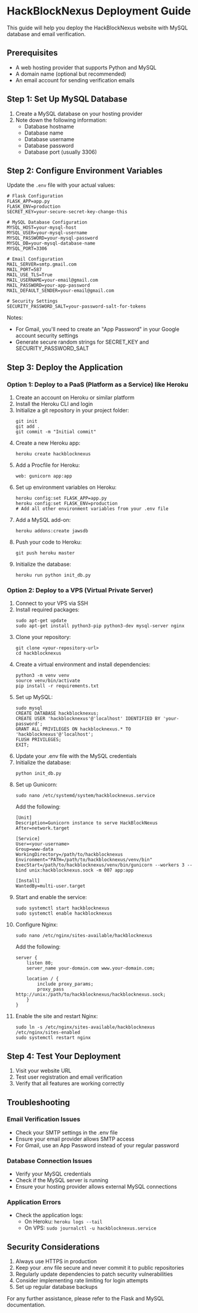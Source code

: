 # HackBlockNexus Deployment Guide

This guide will help you deploy the HackBlockNexus website with MySQL database and email verification.

## Prerequisites

- A web hosting provider that supports Python and MySQL
- A domain name (optional but recommended)
- An email account for sending verification emails

## Step 1: Set Up MySQL Database

1. Create a MySQL database on your hosting provider
2. Note down the following information:
   - Database hostname
   - Database name
   - Database username
   - Database password
   - Database port (usually 3306)

## Step 2: Configure Environment Variables

Update the `.env` file with your actual values:

```
# Flask Configuration
FLASK_APP=app.py
FLASK_ENV=production
SECRET_KEY=your-secure-secret-key-change-this

# MySQL Database Configuration
MYSQL_HOST=your-mysql-host
MYSQL_USER=your-mysql-username
MYSQL_PASSWORD=your-mysql-password
MYSQL_DB=your-mysql-database-name
MYSQL_PORT=3306

# Email Configuration
MAIL_SERVER=smtp.gmail.com
MAIL_PORT=587
MAIL_USE_TLS=True
MAIL_USERNAME=your-email@gmail.com
MAIL_PASSWORD=your-app-password
MAIL_DEFAULT_SENDER=your-email@gmail.com

# Security Settings
SECURITY_PASSWORD_SALT=your-password-salt-for-tokens
```

Notes:
- For Gmail, you'll need to create an "App Password" in your Google account security settings
- Generate secure random strings for SECRET_KEY and SECURITY_PASSWORD_SALT

## Step 3: Deploy the Application

### Option 1: Deploy to a PaaS (Platform as a Service) like Heroku

1. Create an account on Heroku or similar platform
2. Install the Heroku CLI and login
3. Initialize a git repository in your project folder:
   ```
   git init
   git add .
   git commit -m "Initial commit"
   ```
4. Create a new Heroku app:
   ```
   heroku create hackblocknexus
   ```
5. Add a Procfile for Heroku:
   ```
   web: gunicorn app:app
   ```
6. Set up environment variables on Heroku:
   ```
   heroku config:set FLASK_APP=app.py
   heroku config:set FLASK_ENV=production
   # Add all other environment variables from your .env file
   ```
7. Add a MySQL add-on:
   ```
   heroku addons:create jawsdb
   ```
8. Push your code to Heroku:
   ```
   git push heroku master
   ```
9. Initialize the database:
   ```
   heroku run python init_db.py
   ```

### Option 2: Deploy to a VPS (Virtual Private Server)

1. Connect to your VPS via SSH
2. Install required packages:
   ```
   sudo apt-get update
   sudo apt-get install python3-pip python3-dev mysql-server nginx
   ```
3. Clone your repository:
   ```
   git clone <your-repository-url>
   cd hackblocknexus
   ```
4. Create a virtual environment and install dependencies:
   ```
   python3 -m venv venv
   source venv/bin/activate
   pip install -r requirements.txt
   ```
5. Set up MySQL:
   ```
   sudo mysql
   CREATE DATABASE hackblocknexus;
   CREATE USER 'hackblocknexus'@'localhost' IDENTIFIED BY 'your-password';
   GRANT ALL PRIVILEGES ON hackblocknexus.* TO 'hackblocknexus'@'localhost';
   FLUSH PRIVILEGES;
   EXIT;
   ```
6. Update your .env file with the MySQL credentials
7. Initialize the database:
   ```
   python init_db.py
   ```
8. Set up Gunicorn:
   ```
   sudo nano /etc/systemd/system/hackblocknexus.service
   ```
   Add the following:
   ```
   [Unit]
   Description=Gunicorn instance to serve HackBlockNexus
   After=network.target

   [Service]
   User=<your-username>
   Group=www-data
   WorkingDirectory=/path/to/hackblocknexus
   Environment="PATH=/path/to/hackblocknexus/venv/bin"
   ExecStart=/path/to/hackblocknexus/venv/bin/gunicorn --workers 3 --bind unix:hackblocknexus.sock -m 007 app:app

   [Install]
   WantedBy=multi-user.target
   ```
9. Start and enable the service:
   ```
   sudo systemctl start hackblocknexus
   sudo systemctl enable hackblocknexus
   ```
10. Configure Nginx:
    ```
    sudo nano /etc/nginx/sites-available/hackblocknexus
    ```
    Add the following:
    ```
    server {
        listen 80;
        server_name your-domain.com www.your-domain.com;

        location / {
            include proxy_params;
            proxy_pass http://unix:/path/to/hackblocknexus/hackblocknexus.sock;
        }
    }
    ```
11. Enable the site and restart Nginx:
    ```
    sudo ln -s /etc/nginx/sites-available/hackblocknexus /etc/nginx/sites-enabled
    sudo systemctl restart nginx
    ```

## Step 4: Test Your Deployment

1. Visit your website URL
2. Test user registration and email verification
3. Verify that all features are working correctly

## Troubleshooting

### Email Verification Issues
- Check your SMTP settings in the .env file
- Ensure your email provider allows SMTP access
- For Gmail, use an App Password instead of your regular password

### Database Connection Issues
- Verify your MySQL credentials
- Check if the MySQL server is running
- Ensure your hosting provider allows external MySQL connections

### Application Errors
- Check the application logs:
  - On Heroku: `heroku logs --tail`
  - On VPS: `sudo journalctl -u hackblocknexus.service`

## Security Considerations

1. Always use HTTPS in production
2. Keep your .env file secure and never commit it to public repositories
3. Regularly update dependencies to patch security vulnerabilities
4. Consider implementing rate limiting for login attempts
5. Set up regular database backups

For any further assistance, please refer to the Flask and MySQL documentation.
